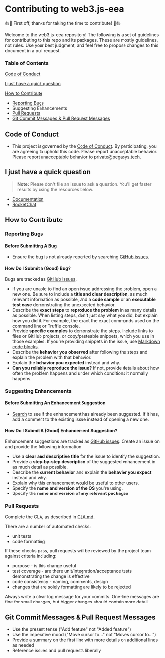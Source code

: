 # Contributing to web3.js-eea

:+1::tada: First off, thanks for taking the time to contribute! :tada::+1:

Welcome to the web3.js-eea repository!  The following is a set of guidelines for contributing to this
repo and its packages. These are mostly guidelines, not rules. Use your best judgment,
and feel free to propose changes to this document in a pull request.

### Table of Contents

[Code of Conduct](#code-of-conduct)

[I just have a quick question](#i-just-have-a-quick-question)

[How to Contribute](#how-to-contribute)

* [Reporting Bugs](#reporting-bugs)
* [Suggesting Enhancements](#suggesting-enhancements)
* [Pull Requests](#pull-requests)
* [Git Commit Messages & Pull Request Messages](#git-commit-messages--pull-request-messages)

## Code of Conduct
* This project is governed by the [Code of Conduct](CODE_OF_CONDUCT.md). By participating,
you are agreeing to uphold this code. Please report unacceptable behavior. Please report unacceptable behavior to [private@pegasys.tech].

## I just have a quick question

> **Note:** Please don't file an issue to ask a question.  You'll get faster results by using the resources below.

* [Documentation](https://besu.hyperledger.org/en/latest/Tutorials/Privacy/web3js-eea-Multinode-example/)
* [RocketChat]

## How to Contribute

### Reporting Bugs
#### Before Submitting A Bug
* Ensure the bug is not already reported by searching [GitHub issues](https://github.com/PegaSysEng/web3js-eea/issues).

#### How Do I Submit a (Good) Bug?
Bugs are tracked as [GitHub issues](https://github.com/PegaSysEng/web3js-eea/issues).

* If you are unable to find an open issue addressing the problem, open a new one. Be sure to include a
**title and clear description**, as much relevant information as possible, and a **code sample** or
an **executable test case** demonstrating the unexpected behavior.
* Describe the **exact steps** to **reproduce the problem** in as many details as possible. When
listing steps, don't just say what you did, but explain how you did it. For example, the exact
the exact commands used on the command line or Truffle console.
* Provide **specific examples** to demonstrate the steps. Include links to files or GitHub projects, or
copy/pasteable snippets, which you use in those examples. If you're providing snippets in the issue,
use [Markdown code blocks](https://help.github.com/articles/getting-started-with-writing-and-formatting-on-github/).
* Describe the **behavior you observed** after following the steps and explain the
problem with that behavior.
* Explain the **behavior you expected** instead and why.
* **Can you reliably reproduce the issue?** If not, provide details about how often the problem
happens and under which conditions it normally happens.

### Suggesting Enhancements
#### Before Submitting An Enhancement Suggestion
* [Search](https://pegasys1.atlassian.net/browse/PAN-2502?jql=project%20%3D%20PAN) to see if the enhancement has already been
suggested. If it has, add a comment to the existing issue instead of opening a new one.

#### How Do I Submit A (Good) Enhancement Suggestion?
Enhancement suggestions are tracked as [GitHub issues](https://github.com/PegaSysEng/web3js-eea/issues). Create an issue on and provide
the following information:

* Use a **clear and descriptive title** for the issue to identify the suggestion.
* Provide a **step-by-step description** of the suggested enhancement in as much detail as possible.
* Describe the **current behavior** and explain the **behavior you expect** instead and why.
* Explain why this enhancement would be useful to other users.
* Specify the **name and version of the OS** you're using.
* Specify the **name and version of any relevant packages**

### Pull Requests

Complete the CLA, as described in [CLA.md].

There are a number of automated checks:
* unit tests
* code formatting

If these checks pass, pull requests will be reviewed by the project team against criteria including:
* purpose - is this change useful
* test coverage - are there unit/integration/acceptance tests demonstrating the change is effective
* code consistency - naming, comments, design
* changes that are solely formatting are likely to be rejected

Always write a clear log message for your commits. One-line messages are fine for small changes, but
bigger changes should contain more detail.

## Git Commit Messages & Pull Request Messages
* Use the present tense ("Add feature" not "Added feature")
* Use the imperative mood ("Move cursor to..." not "Moves cursor to...")
* Provide a summary on the first line with more details on additional lines as needed
* Reference issues and pull requests liberally

[private@pegasys.tech]: mailto:private@pegasys.tech
[CLA.md]: /CLA.md
[RocketChat]: https://chat.hyperledger.org/channel/besu
